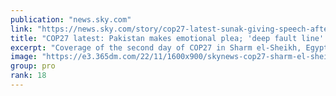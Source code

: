 ```yaml
---
publication: "news.sky.com"
link: "https://news.sky.com/story/cop27-latest-sunak-giving-speech-after-u-turn-taboo-issue-to-be-discussed-12740682"
title: "COP27 latest: Pakistan makes emotional plea; 'deep fault line' emerges at summit; UK 'close to energy deal with US'"
excerpt: "Coverage of the second day of COP27 in Sharm el-Sheikh, Egypt."
image: "https://e3.365dm.com/22/11/1600x900/skynews-cop27-sharm-el-sheik_5957886.jpg?20221107203832"
group: pro
rank: 18
---
```

